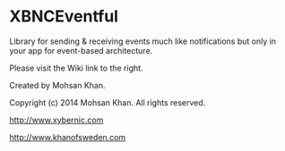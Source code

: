 XBNCEventful
============

Library for sending &amp; receiving events much like notifications but only in your app for event-based architecture.

Please visit the Wiki link to the right.

Created by Mohsan Khan.

Copyright (c) 2014 Mohsan Khan. All rights reserved.

http://www.xybernic.com

http://www.khanofsweden.com


